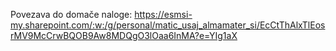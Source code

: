 Povezava do domače naloge: https://esmsi-my.sharepoint.com/:w:/g/personal/matic_usaj_almamater_si/EcCtThAlxTlEosrMV9McCrwBQOB9Aw8MDQgO3lOaa6InMA?e=YIg1aX